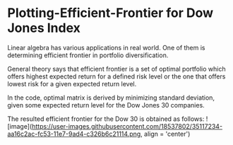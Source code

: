 # Plotting-Efficient-Frontier for Dow Jones Index

Linear algebra has various applications in real world. One of them is determining efficient frontier in portfolio diversification.

General theory says that efficient frontier is a set of optimal portfolio which offers highest expected return for a defined risk level or the one that offers lowest risk for a given expected return level.

In the code, optimal matrix is derived by minimizing standard deviation, given some expected return level for the Dow Jones 30 companies. 

The resulted efficient frontier for the Dow 30 is obtained as follows:
![image](https://user-images.githubusercontent.com/18537802/35117234-aa16c2ac-fc53-11e7-9ad4-c326b6c21114.png, align = 'center')
